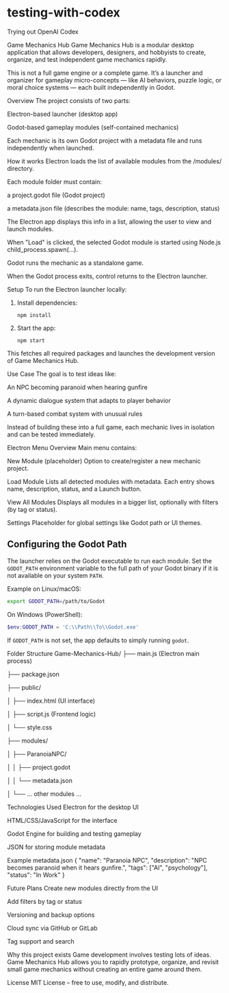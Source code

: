 # testing-with-codex
Trying out OpenAI Codex


Game Mechanics Hub
Game Mechanics Hub is a modular desktop application that allows developers, designers, and hobbyists to create, organize, and test independent game mechanics rapidly.

This is not a full game engine or a complete game. It’s a launcher and organizer for gameplay micro-concepts — like AI behaviors, puzzle logic, or moral choice systems — each built independently in Godot.

Overview
The project consists of two parts:

Electron-based launcher (desktop app)

Godot-based gameplay modules (self-contained mechanics)

Each mechanic is its own Godot project with a metadata file and runs independently when launched.

How it works
Electron loads the list of available modules from the /modules/ directory.

Each module folder must contain:

a project.godot file (Godot project)

a metadata.json file (describes the module: name, tags, description, status)

The Electron app displays this info in a list, allowing the user to view and launch modules.

When "Load" is clicked, the selected Godot module is started using Node.js child_process.spawn(...).

Godot runs the mechanic as a standalone game.

When the Godot process exits, control returns to the Electron launcher.

Setup
To run the Electron launcher locally:

1. Install dependencies:
   ```
   npm install
   ```
2. Start the app:
   ```
   npm start
   ```

This fetches all required packages and launches the development version of Game Mechanics Hub.

Use Case
The goal is to test ideas like:

An NPC becoming paranoid when hearing gunfire

A dynamic dialogue system that adapts to player behavior

A turn-based combat system with unusual rules

Instead of building these into a full game, each mechanic lives in isolation and can be tested immediately.

Electron Menu Overview
Main menu contains:

New Module
(placeholder) Option to create/register a new mechanic project.

Load Module
Lists all detected modules with metadata.
Each entry shows name, description, status, and a Launch button.

View All Modules
Displays all modules in a bigger list, optionally with filters (by tag or status).

Settings
Placeholder for global settings like Godot path or UI themes.

## Configuring the Godot Path
The launcher relies on the Godot executable to run each module. Set the `GODOT_PATH` environment variable to the full path of your Godot binary if it is not available on your system `PATH`.

Example on Linux/macOS:

```bash
export GODOT_PATH=/path/to/Godot
```

On Windows (PowerShell):

```powershell
$env:GODOT_PATH = 'C:\\Path\\To\\Godot.exe'
```

If `GODOT_PATH` is not set, the app defaults to simply running `godot`.

Folder Structure
Game-Mechanics-Hub/
├── main.js (Electron main process)

├── package.json

├── public/

│ ├── index.html (UI interface)

│ ├── script.js (Frontend logic)

│ └── style.css

├── modules/

│ ├── ParanoiaNPC/

│ │ ├── project.godot

│ │ └── metadata.json

│ └── ... other modules ...

Technologies Used
Electron for the desktop UI

HTML/CSS/JavaScript for the interface

Godot Engine for building and testing gameplay

JSON for storing module metadata

Example metadata.json
{
"name": "Paranoia NPC",
"description": "NPC becomes paranoid when it hears gunfire.",
"tags": ["AI", "psychology"],
"status": "In Work"
}

Future Plans
Create new modules directly from the UI

Add filters by tag or status

Versioning and backup options

Cloud sync via GitHub or GitLab

Tag support and search

Why this project exists
Game development involves testing lots of ideas. Game Mechanics Hub allows you to rapidly prototype, organize, and revisit small game mechanics without creating an entire game around them.

License
MIT License – free to use, modify, and distribute.

